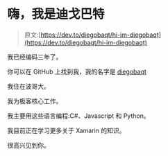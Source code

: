 # 嗨，我是迪戈巴特

> 原文:[https://dev.to/diegobaqt/hi-im-diegobaqt](https://dev.to/diegobaqt/hi-im-diegobaqt)

我已经编码三年了。

你可以在 GitHub 上找到我，我的名字是 [diegobaqt](https://github.com/diegobaqt)

我住在波哥大。

我为极客核心工作。

我主要用这些语言编程:C#、Javascript 和 Python。

我目前正在学习更多关于 Xamarin 的知识。

很高兴见到你。